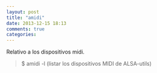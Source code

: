 ```yaml
---
layout: post
title: "amidi"
date: 2013-12-15 18:13
comments: true
categories: 
---
```

Relativo a los dispositivos midi.

>$ amidi -l     (listar los dispositivos MIDI de ALSA-utils)

